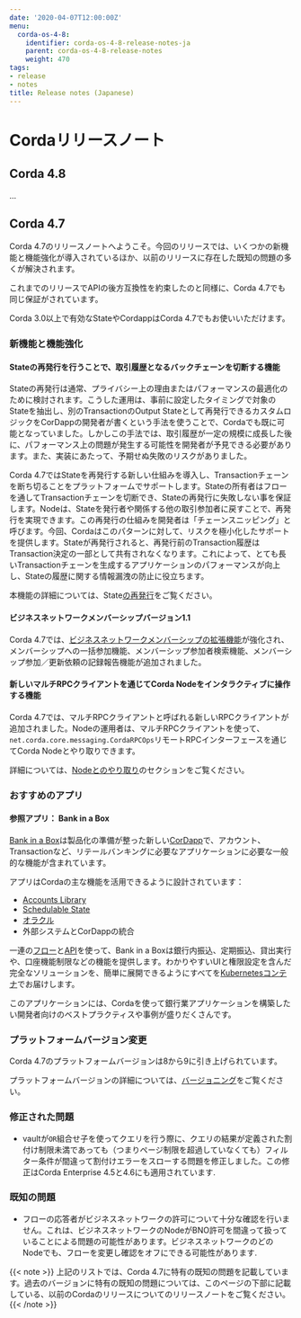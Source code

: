 ```yaml
---
date: '2020-04-07T12:00:00Z'
menu:
  corda-os-4-8:
    identifier: corda-os-4-8-release-notes-ja
    parent: corda-os-4-8-release-notes
    weight: 470
tags:
- release
- notes
title: Release notes (Japanese)
---
```



# Cordaリリースノート

## Corda 4.8

...

## Corda 4.7

Corda 4.7のリリースノートへようこそ。今回のリリースでは、いくつかの新機能と機能強化が導入されているほか、以前のリリースに存在した既知の問題の多くが解決されます。

これまでのリリースでAPIの後方互換性を約束したのと同様に、Corda 4.7でも同じ保証がされています。

Corda 3.0以上で有効なStateやCordappはCorda 4.7でもお使いいただけます。

### 新機能と機能強化

#### Stateの再発行を行うことで、取引履歴となるバックチェーンを切断する機能

Stateの再発行は通常、プライバシー上の理由またはパフォーマンスの最適化のために検討されます。こうした運用は、事前に設定したタイミングで対象のStateを抽出し、別のTransactionのOutput Stateとして再発行できるカスタムロジックをCorDappの開発者が書くという手法を使うことで、Cordaでも既に可能となっていました。しかしこの手法では、取引履歴が一定の規模に成長した後に、パフォーマンス上の問題が発生する可能性を開発者が予見できる必要があります。また、実装にあたって、予期せぬ失敗のリスクがありました。

Corda 4.7ではStateを再発行する新しい仕組みを導入し、Transactionチェーンを断ち切ることをプラットフォームでサポートします。Stateの所有者はフローを通してTransactionチェーンを切断でき、Stateの再発行に失敗しない事を保証します。Nodeは、Stateを発行者や関係する他の取引参加者に戻すことで、再発行を実現できます。この再発行の仕組みを開発者は「チェーンスニッピング」と呼びます。今回、Cordaはこのパターンに対して、リスクを極小化したサポートを提供します。Stateが再発行されると、再発行前のTransaction履歴はTransaction決定の一部として共有されなくなります。これによって、とても長いTransactionチェーンを生成するアプリケーションのパフォーマンスが向上し、Stateの履歴に関する情報漏洩の防止に役立ちます。

本機能の詳細については、State[の再発行](reissuing-states.md)をご覧ください。

#### ビジネスネットワークメンバーシップバージョン1.1

Corda 4.7では、[ビジネスネットワークメンバーシップの拡張機能](business-network-membership.md)が強化され、メンバーシップへの一括参加機能、メンバーシップ参加者検索機能、メンバーシップ参加／更新依頼の記録報告機能が追加されました。

#### 新しいマルチRPCクライアントを通じてCorda Nodeをインタラクティブに操作する機能

Corda 4.7では、マルチRPCクライアントと呼ばれる新しいRPCクライアントが追加されました。Nodeの運用者は、マルチRPCクライアントを使って、`net.corda.core.messaging.CordaRPCOps`リモートRPCインターフェースを通じてCorda Nodeとやり取りできます。

詳細については、[Nodeとのやり取り](clientrpc.md)のセクションをご覧ください。

### おすすめのアプリ

#### 参照アプリ： Bank in a Box

[Bank in a Box](../../apps/bankinabox/bank-index.md)は製品化の準備が整った新しい[CorDapp](cordapp-overview.md)で、アカウント、Transactionなど、リテールバンキングに必要なアプリケーションに必要な一般的な機能が含まれています。

アプリはCordaの主な機能を活用できるように設計されています：

- [Accounts Library](https://github.com/corda/accounts/blob/master/docs.md)
- [Schedulable State](event-scheduling.md)
- [オラクル](key-concepts-oracles.md)
- 外部システムとCorDappの統合

一連の[フロー](key-concepts-flows.md)と[API](../../apps/bankinabox/api-guide.md)を使って、Bank in a Boxは銀行内振込、定期振込、貸出実行や、口座機能制限などの機能を提供します。わかりやすいUIと権限設定を含んだ完全なソリューションを、簡単に展開できるようにすべてを[Kubernetesコンテナ](https://kubernetes.io/docs/concepts/containers/)でお届けします。

このアプリケーションには、Cordaを使って銀行業アプリケーションを構築したい開発者向けのベストプラクティスや事例が盛りだくさんです。

### プラットフォームバージョン変更

Corda 4.7のプラットフォームバージョンは8から9に引き上げられています。

プラットフォームバージョンの詳細については、[バージョニング](versioning.md)をご覧ください。


### 修正された問題

* vaultが`OR`組合せ子を使ってクエリを行う際に、クエリの結果が定義された割付け制限未満であっても（つまりページ制限を超過していなくても）フィルター条件が間違って割付けエラーをスローする問題を修正しました。この修正はCorda Enterprise 4.5と4.6にも適用されています.
### 既知の問題

* フローの応答者がビジネスネットワークの許可について十分な確認を行いません。これは、ビジネスネットワークのNodeがBNO許可を間違って扱っていることによる問題の可能性があります。ビジネスネットワークのどのNodeでも、フローを変更し確認をオフにできる可能性があります.

{{< note >}}
上記のリストでは、Corda 4.7に特有の既知の問題を記載しています。過去のバージョンに特有の既知の問題については、このページの下部に記載している、以前のCordaのリリースについてのリリースノートをご覧ください。
{{< /note >}}
